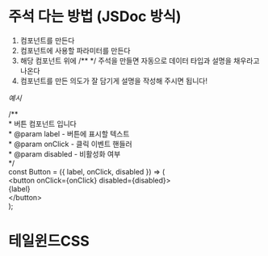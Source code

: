# 주석 다는 방법 (JSDoc 방식)

1. 컴포넌트를 만든다
2. 컴포넌트에 사용할 파라미터를 만든다
3. 해당 컴포넌트 위에 /\*\* \*/ 주석을 만들면 자동으로 데이터 타입과 설명을 채우라고 나온다
4. 컴포넌트를 만든 의도가 잘 담기게 설명을 작성해 주시면 됩니다!

_예시_

/\*\*  
 \* 버튼 컴포넌트 입니다  
 \* @param label - 버튼에 표시할 텍스트  
 \* @param onClick - 클릭 이벤트 핸들러  
 \* @param disabled - 비활성화 여부  
 \*/  
const Button = ({ label, onClick, disabled }) => (  
\<button onClick={onClick} disabled={disabled}>  
{label}  
\</button>  
);

# 테일윈드CSS
